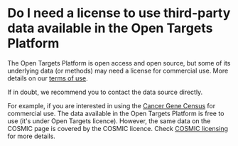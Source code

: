 # Do I need a license to use third-party data available in the Open Targets Platform

The Open Targets Platform is open access and open source, but some of its underlying data \(or methods\) may need a license for commercial use. More details on our [terms of use](https://www.targetvalidation.org/terms-of-use).  

If in doubt, we recommend you to contact the data source directly.

For example, if you are interested in using the [Cancer Gene Census](https://docs.targetvalidation.org/data-sources/somatic-mutations#cancer-gene-census) for commercial use. The data available in the Open Targets Platform is free to use \(it's under Open Targets licence\). However, the same data on the COSMIC page is covered by the COSMIC licence. Check [COSMIC licensing](https://cancer.sanger.ac.uk/cosmic/license) for more details.


